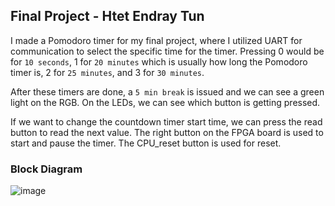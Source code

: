 ## Final Project - Htet Endray Tun

I made a Pomodoro timer for my final project, where I utilized UART for communication to select the specific time for the timer.
Pressing 0 would be for `10 seconds`, 1 for `20 minutes` which is usually how long the Pomodoro timer is, 2 for `25 minutes`, and 3 for `30 minutes`. 

After these timers are done, a `5 min break` is issued and we can see a green light on the RGB. On the LEDs, we can see which button is getting pressed.

If we want to change the countdown timer start time, we can press the read button to read the next value. 
The right button on the FPGA board is used to start and pause the timer. 
The CPU_reset button is used for reset.

### Block Diagram 
![image](https://github.com/Spring-2024-Classes/sp23-final-project-noodle/assets/127378367/804856e7-22cc-45a9-920d-ec86068c0de0)

